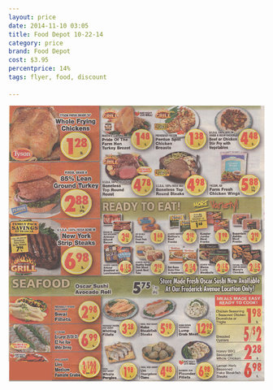 ```yaml
---
layout: price
date: 2014-11-10 03:05
title: Food Depot 10-22-14
category: price
brand: Food Depot
cost: $3.95
percentprice: 14%
tags: flyer, food, discount

---
```



<div class="imageContainer col-8"><img src="/img/editscans/fooddepot1.png">
            
<div class="overlayContainerPrice col-12">
<object type="image/svg+xml" data="/img/overlays/fooddepot1.svg" class="trans"></object>
</div></div>


            
        
        
